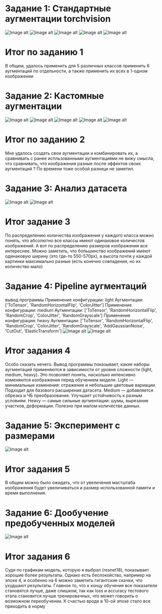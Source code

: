 # Задание 1: Стандартные аугментации torchvision
![Image alt](https://github.com/NikitenkoNikolai/-Practice_2nd_year_UrFU/tree/main/5/imgs/1.1.JPG)
![Image alt](https://github.com/NikitenkoNikolai/-Practice_2nd_year_UrFU/tree/main/5/imgs/1.2.JPG)
![Image alt](https://github.com/NikitenkoNikolai/-Practice_2nd_year_UrFU/tree/main/5/imgs/1.3.JPG)
![Image alt](https://github.com/NikitenkoNikolai/-Practice_2nd_year_UrFU/tree/main/5/imgs/1.4.JPG)
![Image alt](https://github.com/NikitenkoNikolai/-Practice_2nd_year_UrFU/tree/main/5/imgs/1.5.JPG)
# Итог по заданию 1
В общем, удалось применить для 5 различных классов применить 6 аугментаций по отдельности, а также применить их всех в 1-одном изображении 

# Задание 2: Кастомные аугментации
![Image alt](https://github.com/NikitenkoNikolai/-Practice_2nd_year_UrFU/tree/main/5/imgs/2.1.JPG)
![Image alt](https://github.com/NikitenkoNikolai/-Practice_2nd_year_UrFU/tree/main/5/imgs/2.2.JPG)
![Image alt](https://github.com/NikitenkoNikolai/-Practice_2nd_year_UrFU/tree/main/5/imgs/2.3.JPG)
![Image alt](https://github.com/NikitenkoNikolai/-Practice_2nd_year_UrFU/tree/main/5/imgs/2.4.JPG)
![Image alt](https://github.com/NikitenkoNikolai/-Practice_2nd_year_UrFU/tree/main/5/imgs/2.5.JPG)
# Итог по заданию 2
Мне удалось создать свои аугментации и комбинировать их, а сравнивать с ранее испльзованными аугментациями не вижу смысла, что сравнивать, что изображения разные 
после эффектов своих аугментаций ? По времени тоже особой разници не заметил.  

# Задание 3: Анализ датасета 
![Image alt](https://github.com/NikitenkoNikolai/-Practice_2nd_year_UrFU/tree/main/5/imgs/3.1.JPG)
![Image alt](https://github.com/NikitenkoNikolai/-Practice_2nd_year_UrFU/tree/main/5/imgs/3.2.JPG)
# Итог задание 3
По распределению количества изображения у каждого класса можно понять, что абсолютно все классы имеют одинаковое количестов изображений.
А вот по распределению размеров изображения все интереснее. Можно заметить, что большинство изображений имеют одинаковую ширину (это где-то 550-570px), а высота почти 
у каждой картинки максимально разные (есть конечно совпадения, но их количество мало) 

# Задание 4: Pipeline аугментаций
вывод программы
Применение конфигурации: light
Аугментации: ['ToTensor', 'RandomHorizontalFlip', 'ColorJitter']
Применение конфигурации: medium
Аугментации: ['ToTensor', 'RandomHorizontalFlip', 'RandomCrop', 'ColorJitter', 'RandomGrayscale']
Применение конфигурации: heavy
Аугментации: ['ToTensor', 'RandomHorizontalFlip', 'RandomCrop', 'ColorJitter', 'RandomGrayscale', 'AddGaussianNoise', 'CutOut', 'ElasticTransform']
![Image alt](https://github.com/NikitenkoNikolai/-Practice_2nd_year_UrFU/tree/main/5/imgs/augment_exp.JPG)
![Image alt](https://github.com/NikitenkoNikolai/-Practice_2nd_year_UrFU/tree/main/5/imgs/augment.JPG)
# Итог задания 4
Особо сказать нечего. 
Вывод программы показывает, какие наборы аугментаций применяются в зависимости от уровня сложности (light, medium, heavy).
Это позволяет понять, насколько интенсивно изменяются изображения перед обучением модели.
Light — минимальные изменения: отражение и небольшие цветовые вариации. Подходит для базового расширения датасета.
Medium — добавляется обрезка и ЧБ преобразование. Улучшает устойчивость к разным условиям.
Heavy — самые сильные аугментации: шумы, вырезание участков, деформации. Полезно при малом количестве данных.

# Задание 5: Эксперимент с размерами
![Image alt](https://github.com/NikitenkoNikolai/-Practice_2nd_year_UrFU/tree/main/5/imgs/5.1.JPG)
# Итог задания 5
В общем можно было ожидать, что от увеличения мастштаба изображения будет увеличиваться и размер использованной памяти и время выполнения. 

# Задание 6: Дообучение предобученных моделей 
![Image alt](https://github.com/NikitenkoNikolai/-Practice_2nd_year_UrFU/tree/main/5/imgs/6.1.JPG)
# Итог задания 6
Судя по графикам модель, которую я выбрал (resnet18), показывает хорошие более результаты. Однако есть беспокойство, например на эпохе 4, и особенно на 6 можно заметить гигантские скачки,
что ухудшают результаты. Главное то, что к концу обучения все показатели становятся лучше, даже слишком, так как loss и accuracy тестового этапа становится лучше тренировачных, что может говорить 
о возможном переобучении. К счастью вроде в 10-ой эпохе стало все приходить в норму 
